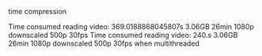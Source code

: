 time compression


Time consumed reading video:  369.0188868045807s     3.06GB 26min 1080p downscaled 500p 30fps
Time consumed reading video:  240.s     3.06GB 26min 1080p downscaled 500p 30fps when multithreaded
